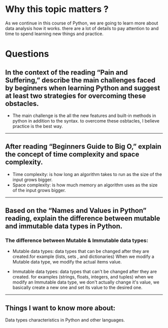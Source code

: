 # Why this topic matters ?

As we continue in this course of Python, we are going to learn more about data analysis how it works. there are a lot of details to pay attention to and time to spend learning new things and practice.

# Questions

## In the context of the reading “Pain and Suffering,” describe the main challenges faced by beginners when learning Python and suggest at least two strategies for overcoming these obstacles.

+ The main challenge is the all the new features and built-in methods in python in addition to the syntax. to overcome these osbtacles, I believe practice is the best way.

---

## After reading “Beginners Guide to Big O,” explain the concept of time complexity and space complexity.

+ Time complexity: is how long an algorithm takes to run as the size of the input grows bigger.
+ Space complexity: is how much memory an algorithm uses as the size of the input grows bigger.

---

## Based on the “Names and Values in Python” reading, explain the difference between mutable and immutable data types in Python.

### The difference between Mutable & Immutable data types:

+ Mutable data types: data types that can be changed after they are created.for example (lists, sets , and dictionaries) When we modify a Mutable data type, we modify the actual items value.

+ Immutable data types: data types that can't be changed after they are created. for examples  (strings, floats, integers, and tuples)
 when we modify an Immutable data type, we don't actually change it's value, we basically create a new one and set its value to the desired one.

---

## Things I want to know more about:

Data types characteristics in Python and other languages.
